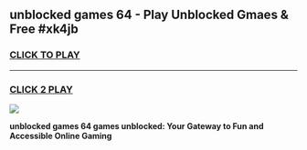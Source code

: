
## unblocked games 64 - Play Unblocked Gmaes & Free #xk4jb
<h3>
<a href="https://news.freeplayer.one?title=unblocked_games_64&ref=26F">CLICK TO PLAY</a></h3>
<hr>

<h3>
<a href="https://news.freeplayer.one?title=unblocked_games_64&ref=26F">CLICK 2 PLAY</a>
  
</h3>

<a href="https://news.freeplayer.one?title=unblocked_games_64&ref=26F/"><img src="https://clearcache.store/games.png"></a>


**unblocked games 64 games unblocked: Your Gateway to Fun and Accessible Online Gaming**
